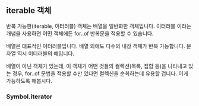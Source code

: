 ## iterable 객체
반복 가능한(iterable, 이터러블) 객체는 배열을 일반화한 객체입니다. 이터러블 이라는 개념을 사용하면 어떤 객체에든 for..of 반복문을 적용할 수 있습니다.   

배열은 대표적인 이터러블입니다. 배열 외에도 다수의 내장 객체가 반복 가능합니다. 문자열 역시 이터러블의 예입니다.   

배열이 아닌 객체가 있는데, 이 객체가 어떤 것들의 컬렉션(목록, 집합 등)을 나타내고 있는 경우, for..of 문법을 적용할 수만 있다면 컬렉션을 순회하는데 유용할 겁니다. 이게 가능하도록 해봅시다.   

### Symbol.iterator

